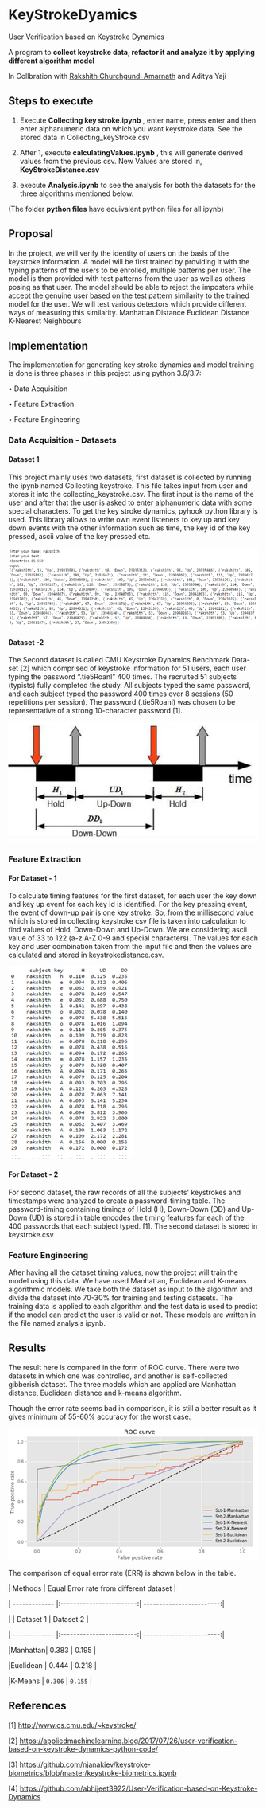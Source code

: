 # KeyStrokeDyamics
User Verification based on Keystroke Dynamics

 A program to **collect keystroke data, refactor it and analyze it by applying different algorithm model**

In Collbration with [Rakshith Churchgundi Amarnath](https://github.com/rakshithca/) and Aditya Yaji


## Steps to execute
1. Execute **Collecting key stroke.ipynb** , enter name, press enter and then enter alphanumeric data on which you want keystroke data. See the stored data in Collecting_keyStroke.csv

2. After 1, execute **calculatingValues.ipynb** , this will generate derived values from the previous csv. New Values are stored in, **KeyStrokeDistance.csv**

3. execute **Analysis.ipynb** to see the analysis for both the datasets for the three algorithms mentioned below. 

(The folder **python files** have equivalent python files for all ipynb)

## Proposal

In the project, we will verify the identity of users on the basis of the keystroke information. 
A model will be first trained by providing it with the typing patterns of the users to be enrolled, multiple patterns per user. 
The model is then provided with test patterns from the user as well as others posing as that user.  The model should be able to reject the imposters while accept the genuine user based on the test pattern similarity to the trained model for the user. 
We will test various detectors which provide different ways of measuring this similarity.
Manhattan Distance
Euclidean Distance
K-Nearest Neighbours

## Implementation 
The implementation for generating key stroke dynamics and model training is done is three phases in this project using python 3.6/3.7:

•	Data Acquisition

•	Feature Extraction

•	Feature Engineering

### Data Acquisition - Datasets

#### Dataset 1

This project mainly uses two datasets, first dataset is collected by running the ipynb named Collecting keystroke. This file takes input from user and stores it into the collecting_keystroke.csv. The first input is the name of the user and after that the user is asked to enter alphanumeric data with some special characters.
To get the key stroke dynamics, pyhook python library is used. This library allows to write own event listeners to key up and key down events with the other information such as time, the key id of the key pressed, ascii value of the key pressed etc.

![keystroke Image](https://github.com/urvisheth/KeyStrokeDyamics/raw/master/image/op1.png "Input 1 example")

#### Dataset -2

The Second dataset is called CMU Keystroke Dynamics Benchmark Data-set [2] which comprised of keystroke information for 51 users, each user typing the password “.tie5Roanl” 400 times. The recruited 51 subjects (typists) fully completed the study. All subjects typed the same password, and each subject typed the password 400 times over 8 sessions (50 repetitions per session). The password (.tie5Roanl) was chosen to be representative of a strong 10-character password [1].

![keystroke Image](https://github.com/urvisheth/KeyStrokeDyamics/blob/master/image/key.png)

### Feature Extraction

#### For Dataset - 1 

To calculate timing features for the first dataset, for each user the key down and key up event for each key id is identified. For the key pressing event, the event of down-up pair is one key stroke. So, from the millisecond value which is stored in collecting keystroke csv file is taken into calculation to find values of Hold, Down-Down and Up-Down. We are considering ascii value of 33 to 122 (a-z A-Z 0-9 and special characters). The values for each key and user combination taken from the input file and then the values are calculated and stored in keystrokedistance.csv.

![keystroke Image](https://github.com/urvisheth/KeyStrokeDyamics/raw/master/image/op2.png "Input 2")


#### For Dataset - 2

For second dataset, the raw records of all the subjects' keystrokes and timestamps were analyzed to create a password-timing table. The password-timing containing timings of Hold (H), Down-Down (DD) and Up-Down (UD) is stored in table encodes the timing features for each of the 400 passwords that each subject typed. [1]. The second dataset is stored in keystroke.csv

### Feature Engineering

After having all the dataset timing values, now the project will train the model using this data. We have used Manhattan, Euclidean and K-means algorithmic models. We take both the dataset as input to the algorithm and divide the dataset into 70-30% for training and testing datasets. The training data is applied to each algorithm and the test data is used to predict if the model can predict the user is valid or not. These models are written in the file named analysis ipynb. 

## Results

The result here is compared in the form of ROC curve. There were two datasets in which one was controlled, and another is self-collected gibberish dataset. The three models which are applied are Manhattan distance, Euclidean distance and k-means algorithm. 

Though the error rate seems bad in comparison, it is still a better result as it gives minimum of 55-60% accuracy for the worst case.

![keystroke Image](https://github.com/urvisheth/KeyStrokeDyamics/raw/master/image/op3.png "set 3")


The comparison of equal error rate (ERR) is shown below in the table.



| Methods	   | Equal Error rate from different dataset   |

| ------------- |:------------------------:| ------------------------:|

|                      |         Dataset 1 	  |            Dataset 2	 |

| ------------- |:------------------------:| ------------------------:|

|Manhattan|             0.383         	  |	0.195	 |

|Euclidean   |             0.444	  |	0.218	 |

|K-Means    |            `0.306`	  |              `0.155`          |

## References

[1] http://www.cs.cmu.edu/~keystroke/

[2] https://appliedmachinelearning.blog/2017/07/26/user-verification-based-on-keystroke-dynamics-python-code/

[3] https://github.com/njanakiev/keystroke-biometrics/blob/master/keystroke-biometrics.ipynb

[4] https://github.com/abhijeet3922/User-Verification-based-on-Keystroke-Dynamics
